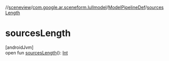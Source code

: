 //[sceneview](../../../index.md)/[com.google.ar.sceneform.lullmodel](../index.md)/[ModelPipelineDef](index.md)/[sourcesLength](sources-length.md)

# sourcesLength

[androidJvm]\
open fun [sourcesLength](sources-length.md)(): [Int](https://kotlinlang.org/api/latest/jvm/stdlib/kotlin/-int/index.html)
